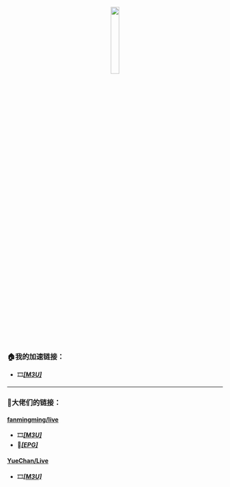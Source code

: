 <p align="center">
    <img src="[https://mirror.ghproxy.com/https://raw.githubusercontent.com/towerstreet/IPTV-TVBOX/main/LOGO/Mushroom.png](https://github.com/towerstreet/IPTV-TVBOX/blob/main/LOGO/Mushroom.png)" width="20%">
</p>

### 🏠我的加速链接：
- 🎞️[***[M3U]***](https://mirror.ghproxy.com/https://raw.githubusercontent.com/towerstreet/IPTV-TVBOX/main/IPTV.m3u)
---

### 🎈大佬们的链接：
#### [**fanmingming/live**](https://github.com/fanmingming/live)
- 🎞️[***[M3U]***](https://github.com/fanmingming/live/blob/main/tv/m3u/ipv6.m3u)
- 🔗[***[EPG]***](https://github.com/fanmingming/live/blob/main/e.xml)

#### [**YueChan/Live**](https://github.com/YueChan/Live)
- 🎞️[***[M3U]***](https://github.com/YueChan/Live/blob/main/IPTV.m3u)
